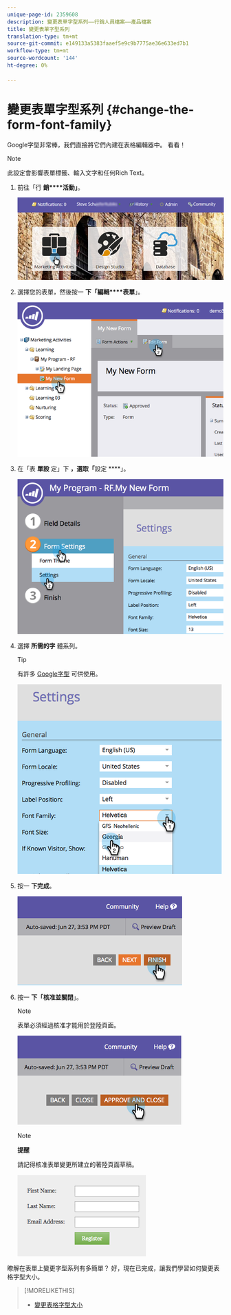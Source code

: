 ```yaml
---
unique-page-id: 2359608
description: 變更表單字型系列——行銷人員檔案——產品檔案
title: 變更表單字型系列
translation-type: tm+mt
source-git-commit: e149133a5383faaef5e9c9b7775ae36e633ed7b1
workflow-type: tm+mt
source-wordcount: '144'
ht-degree: 0%

---
```



# 變更表單字型系列 {#change-the-form-font-family}

Google字型非常棒，我們直接將它們內建在表格編輯器中。 看看！

>[!NOTE]
>
>此設定會影響表單標籤、輸入文字和任何Rich Text。

1. 前往「行 **銷****活動」**。

   ![](assets/login-marketing-activities.png)

1. 選擇您的表單，然後按一 **下「編輯****表單**」。

   ![](assets/image2014-9-15-15-3a47-3a27.png)

1. 在「表 **單設** 定」下 **，選取「**&#x200B;設定 ****」。

   ![](assets/image2014-9-15-15-3a47-3a56.png)

1. 選擇 **所需的字** 體系列。

   >[!TIP]
   >
   >有許多 [Google字型](http://www.google.com/fonts) 可供使用。

   ![](assets/image2014-9-15-16-3a0-3a8.png)

1. 按一 **下完成**。

   ![](assets/image2014-9-15-16-3a0-3a15.png)

1. 按一 **下「核准並關閉**」。

   >[!NOTE]
   >
   >表單必須經過核准才能用於登陸頁面。

   ![](assets/image2014-9-15-16-3a1-3a28.png)

   >[!NOTE]
   >
   >**提醒**
   >
   >
   >請記得核准表單變更所建立的著陸頁面草稿。

   ![](assets/image2014-9-15-16-3a2-3a1.png)

瞭解在表單上變更字型系列有多簡單？ 好，現在已完成，讓我們學習如何變更表格字型大小。

>[!MORELIKETHIS]
>
>* [變更表格字型大小](change-the-form-font-size.md)

>



